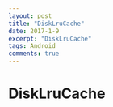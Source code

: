 ```yaml
---
layout: post
title: "DiskLruCache"
date: 2017-1-9
excerpt: "DiskLruCache"
tags: Android
comments: true
---
```


# DiskLruCache

